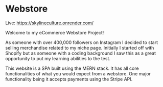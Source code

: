 # Webstore

Live:  https://skylineculture.onrender.com/

Welcome to my eCommerce Webstore Project! 

As someone with over 400,000 followers on Instagram I decided to start selling merchandise related to my niche page. Initially I started off with Shopify but as someone with a coding background I saw this as a great opportunity to put my learning abilities to the test.

This website is a SPA built using the MERN stack. It has all core functionalities of what you would expect from a webstore. One major functionality being it accepts payments using the Stripe API.
